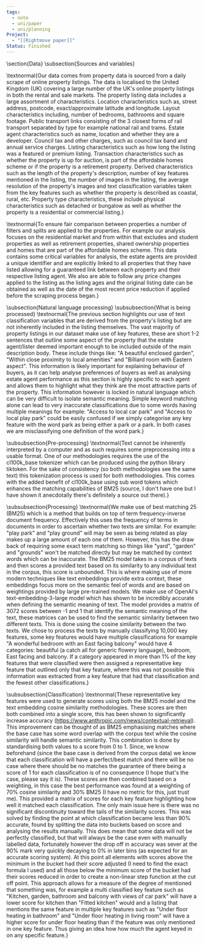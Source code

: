 ```yaml
---
tags:
  - note
  - uni/paper
  - uni/planning
Project:
  - "[[Rightmove paper]]"
Status: Finished
---
```

\section{Data}
\subsection{Sources and variables}

\textnormal{Our data comes from property data is sourced from a daily scrape of online property listings. The data is localised to the United Kingdom (UK) covering a large number of the UK's online property listings in both the rental and sale markets. 
The property listing data includes a large assortment of characteristics. Location characteristics such as, street address, postcode, exact/approximate latitude and longitude. Layout characteristics including, number of bedrooms, bathrooms and square footage. Public transport links consisting of the 3 closest forms of rail transport separated by type for example national rail and trams. Estate agent characteristics such as name, location and whether they are a developer. Council tax and other charges, such as council tax band and annual service charges. Listing characteristics such as how long the listing was a featured or premium listing. Transaction characteristics such as whether the property is up for auction, is part of the affordable homes scheme or if the property is a retirement property. Derived characteristics such as the length of the property's description, number of key features mentioned in the listing, the number of images in the listing, the average resolution of the property's images and text classification variables taken from the key features such as whether the property is described as coastal, rural, etc. Property type characteristics, these include physical characteristics such as detached or bungalow as well as whether the property is a residential or commercial listing.}

\textnormal{To ensure fair comparison between properties a number of filters and splits are applied to the properties. For example our analysis focuses on the residential market and from within that excludes and student properties as well as retirement properties, shared ownership properties and homes that are part of the affordable homes scheme.
This data contains some critical variables for analysis, the estate agents are provided a unique identifier and are explicitly linked to all properties that they have listed allowing for a guaranteed link between each property and their respective listing agent. We also are able to follow any price changes applied to the listing as the listing ages and the original listing date can be obtained as well as the date of the most recent price reduction if applied before the scraping process began.}

\subsection{Natural language processing}
\subsubsection{What is being processed}
\textnormal{The previous section highlights our use of text classification variables that are derived from the property's listing but are not inherently included in the listing themselves. The vast majority of property listings in our dataset make use of key features, these are short 1-2 sentences that outline some aspect of the property that the estate agent/lister deemed important enough to be included outside of the main description body. These include things like: "A beautiful enclosed garden", "Within close proximity to local amenities" and "Billiard room with Eastern aspect". This information is likely important for explaining behaviour of buyers, as it can help analyse preferences of buyers as well as analysing estate agent performance as this section is highly specific to each agent and allows them to highlight what they think are the most attractive parts of the property.
This information however is locked in natural language which can be very difficult to isolate semantic meaning. Simple keyword matching alone can lead to very inaccurate classifications due to some words having multiple meanings for example: "Access to local car park" and "Access to local play park" could be easily confused if we simply categorise any key feature with the word park as being either a park or a park. In both cases we are misclassifying one definition of the word park.}

\subsubsection{Pre-processing}
\textnormal{Text cannot be inherently interpreted by a computer and as such requires some preprocessing into a usable format. One of our methodologies requires the use of the cl100k\_base tokenizer which can be produced using the python library tiktoken. For the sake of consistency (so both methodologies see the same text) this tokenization process is used for both methodologies. This comes with the added benefit of cl100k\_base using sub word tokens which enhances the matching capabilities of BM25 (source, I don't have one but I have shown it anecdotally there's definitely a source out there).}

\subsubsection{Processing}
\textnormal{We make use of best matching 25 (BM25) which is a method that builds on top of term frequency-inverse document frequency. Effectively this uses the frequency of terms in documents in order to ascertain whether two texts are similar. For example: "play park" and "play ground" will may be seen as being related as play makes up a large amount of each one of them. However, this has the draw back of requiring some exact term matching so things like "yard", "garden" and "grounds" won't be matched directly but may be matched by context words which can be inaccurate. The BM25 model takes in a corpus of texts and then scores a provided text based on its similarity to any individual text in the corpus, this score is unbounded. 
This is where making use of more modern techniques like text embeddings provide extra context, these embeddings focus more on the semantic feel of words and are based on weightings provided by large pre-trained models. We make use of OpenAI's text-embedding-3-large model which has shown to be incredibly accurate when defining the semantic meaning of text. The model provides a matrix of 3072 scores between -1 and 1 that identify the semantic meaning of the text, these matrices can be used to find the semantic similarity between two different texts. This is done using the cosine similarity between the two texts.
We chose to process the texts by manually classifying 10,000 key features, some key features would have multiple classifications for example "A wonderful bedroom with an East facing balcony" would have 4 categories: beautiful (a catch all for generic flowery language), bedroom, East facing and balcony. If a category appeared in more than 1\% of the key features that were classified were then assigned a representative key feature that outlined only that key feature, where this was not possible this information was extracted from a key feature that had that classification and the fewest other classifications.}

\subsubsection{Classification}
\textnormal{These representative key features were used to generate scores using both the BM25 model and the text embedding cosine similarity methodologies. These scores are then both combined into a single score, this has been shown to significantly increase accuracy (https://www.anthropic.com/news/contextual-retrieval). This improvement can be thought of as BM25 emphasising matches where the base case has some word overlap with the corpus text while the cosine similarity will handle semantic similarity.
This combination is done by standardising both values to a score from 0 to 1. Since, we know beforehand (since the base case is derived from the corpus data) we know that each classification will have a perfect/best match and there will be no case where there should be no matches the guarantee of there being a score of 1 for each classification is of no consequence (I hope that's the case, please say it is). These scores are then combined based on a weighting, in this case the best performance was found at a weighting of 70\% cosine similarity and 30\% BM25 (I have no metric for this, just trust me). 
This provided a matrix of scores for each key feature highlighting how well it matched each classification. The only main issue here is there was no significant discontinuity toward the tails of the similarity scores. This was solved by finding the point at which classification became less than 90\% accurate, found by splitting the data into buckets based on score and analysing the results manually. This does mean that some data will not be perfectly classified, but that will always be the case even with manually labelled data, fortunately however the drop off in accuracy was sever at the 90\% mark very quickly decaying to 0\% in later bins (as expected for an accurate scoring system). 
At this point all elements with scores above the minimum in the bucket had their score adjusted (I need to find the exact formula I used) and all those below the minimum score of the bucket had their scores reduced in order to create a non-linear step function at the cut off point. 
This approach allows for a measure of the degree of mentioned that something was, for example a multi classified key feature such as "Kitchen, garden, bathroom and balcony with views of car park" will have a lower score for kitchen than "Fitted kitchen" would and a listing that mentions the same feature in multiple key features such as "Under floor heating in bathroom" and "Under floor heating in living room" will have a higher score for under floor heating than if the feature was only mentioned in one key feature. Thus giving an idea how how much the agent keyed in on any specific feature.}